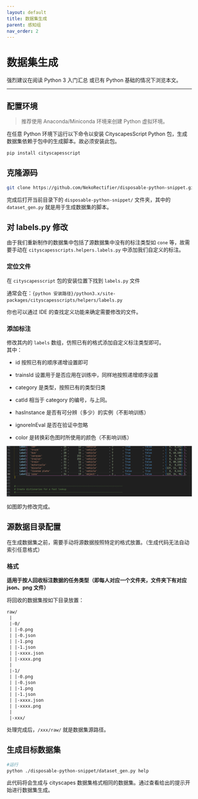 ```yaml
---
layout: default
title: 数据集生成
parent: 感知组
nav_order: 2
---
```


# 数据集生成

强烈建议在阅读 Python 3 入门汇总 或已有 Python 基础的情况下浏览本文。

---

## 配置环境

> 推荐使用 Anaconda/Miniconda 环境来创建 Python 虚拟环境。

在任意 Python 环境下运行以下命令以安装 CityscapesScript Python 包，生成数据集依赖于包中的生成脚本。故必须安装此包。

```bash
pip install cityscapesscript
```

## 克隆源码

```bash
git clone https://github.com/NekoRectifier/disposable-python-snippet.git
```

完成后打开当前目录下的 `disposable-python-snippet/` 文件夹，其中的 `dataset_gen.py` 就是用于生成数据集的脚本。

## 对 labels.py 修改

由于我们重新制作的数据集中包括了源数据集中没有的标注类型如 `cone` 等，故需要手动在 `cityscapesscripts.helpers.labels.py` 中添加我们自定义的标注。

### 定位文件

在 `cityscapesscript` 包的安装位置下找到 `labels.py` 文件  

通常会在：`{python 安装路径}/python3.x/site-packages/cityscapesscripts/helpers/labels.py`

你也可以通过 IDE 的查找定义功能来确定需要修改的文件。

### 添加标注

修改其内的 `labels` 数组，仿照已有的格式添加自定义标注类型即可。  
其中：

- id 按照已有的顺序递增设置即可

- trainsId 设置用于是否应用在训练中，同样地按照递增顺序设置

- category 是类型，按照已有的类型归类

- catId 相当于 category 的编号，与上同。

- hasInstance 是否有可分辨（多少）的实例（不影响训练）

- ignoreInEval 是否在验证中忽略

- color 是转换彩色图时所使用的颜色（不影响训练）

![label-modify](/assets/images/dataset-generating/label-modify.png)

如图即为修改完成。

## 源数据目录配置

在生成数据集之前，需要手动将源数据按照特定的格式放置。（生成代码无法自动索引任意格式）

### 格式

**适用于按人回收标注数据的任务类型（即每人对应一个文件夹，文件夹下有对应 json、png 文件）**

将回收的数据集按如下目录放置：

```plain
raw/
 |
 |-0/
 | |-0.png
 | |-0.json
 | |-1.png
 | |-1.json
 | |-xxxx.json
 | |-xxxx.png
 | 
 |-1/
 | |-0.png
 | |-0.json
 | |-1.png
 | |-1.json
 | |-xxxx.json
 | |-xxxx.png
 |
 |-xxx/
```

处理完成后，`/xxx/raw/` 就是数据集源路径。

## 生成目标数据集

```bash
#运行
python ./disposable-python-snippet/dataset_gen.py help
```

此代码将会生成与 cityscapes 数据集格式相同的数据集。通过查看给出的提示开始进行数据集生成。
